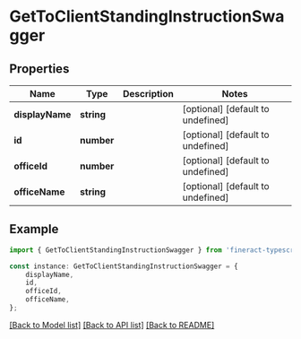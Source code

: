 # GetToClientStandingInstructionSwagger


## Properties

Name | Type | Description | Notes
------------ | ------------- | ------------- | -------------
**displayName** | **string** |  | [optional] [default to undefined]
**id** | **number** |  | [optional] [default to undefined]
**officeId** | **number** |  | [optional] [default to undefined]
**officeName** | **string** |  | [optional] [default to undefined]

## Example

```typescript
import { GetToClientStandingInstructionSwagger } from 'fineract-typescript-client';

const instance: GetToClientStandingInstructionSwagger = {
    displayName,
    id,
    officeId,
    officeName,
};
```

[[Back to Model list]](../README.md#documentation-for-models) [[Back to API list]](../README.md#documentation-for-api-endpoints) [[Back to README]](../README.md)

